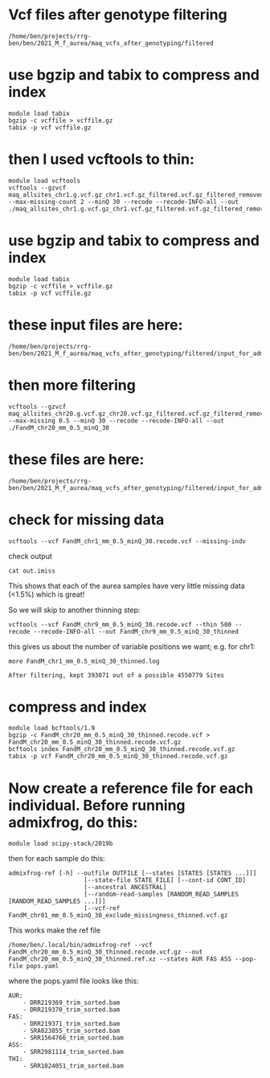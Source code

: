 # Vcf files after genotype filtering
```
/home/ben/projects/rrg-ben/ben/2021_M_f_aurea/maq_vcfs_after_genotyping/filtered
```
# use bgzip and tabix to compress and index
```
module load tabix
bgzip -c vcffile > vcffile.gz
tabix -p vcf vcffile.gz
```

# then I used vcftools to thin:
```
module load vcftools
vcftools --gzvcf maq_allsites_chr1.g.vcf.gz_chr1.vcf.gz_filtered.vcf.gz_filtered_removed.vcf.gz --max-missing-count 2 --minQ 30 --recode --recode-INFO-all --out ./maq_allsites_chr1.g.vcf.gz_chr1.vcf.gz_filtered.vcf.gz_filtered_removed.vcf.gz.recode_maxmissingcount_2.vcf
```
# use bgzip and tabix to compress and index
```
module load tabix
bgzip -c vcffile > vcffile.gz
tabix -p vcf vcffile.gz
```
# these input files are here:
```
/home/ben/projects/rrg-ben/ben/2021_M_f_aurea/maq_vcfs_after_genotyping/filtered/input_for_admixfrog
```

# then more filtering
```
vcftools --gzvcf maq_allsites_chr20.g.vcf.gz_chr20.vcf.gz_filtered.vcf.gz_filtered_removed.vcf.gz.recode_maxmissingcount_2.vcf.recode.vcf.gz --max-missing 0.5 --minQ 30 --recode --recode-INFO-all --out ./FandM_chr20_mm_0.5_minQ_30
```
# these files are here:
```
/home/ben/projects/rrg-ben/ben/2021_M_f_aurea/maq_vcfs_after_genotyping/filtered/input_for_admixfrog/final_input
```

# check for missing data
```
vcftools --vcf FandM_chr1_mm_0.5_minQ_30.recode.vcf --missing-indv
```
check output
```
cat out.imiss
```
This shows that each of the aurea samples have very little missing data (<1.5%) which is great!

So we will skip to another thinning step:
```
vcftools --vcf FandM_chr9_mm_0.5_minQ_30.recode.vcf --thin 500 --recode --recode-INFO-all --out FandM_chr9_mm_0.5_minQ_30_thinned
```
this gives us about the number of variable positions we want; e.g. for chr1:
```
more FandM_chr1_mm_0.5_minQ_30_thinned.log
```
```
After filtering, kept 393071 out of a possible 4550779 Sites
```

# compress and index
```
module load bcftools/1.9
bgzip -c FandM_chr20_mm_0.5_minQ_30_thinned.recode.vcf > FandM_chr20_mm_0.5_minQ_30_thinned.recode.vcf.gz
bcftools index FandM_chr20_mm_0.5_minQ_30_thinned.recode.vcf.gz
tabix -p vcf FandM_chr20_mm_0.5_minQ_30_thinned.recode.vcf.gz
```

# Now create a reference file for each individual. Before running admixfrog, do this:

```
module load scipy-stack/2019b
```

then for each sample do this:
```
admixfrog-ref [-h] --outfile OUTFILE [--states [STATES [STATES ...]]]
                     [--state-file STATE_FILE] [--cont-id CONT_ID]
                     [--ancestral ANCESTRAL]
                     [--random-read-samples [RANDOM_READ_SAMPLES [RANDOM_READ_SAMPLES ...]]]
                     [--vcf-ref FandM_chr01_mm_0.5_minQ_30_exclude_missingness_thinned.vcf.gz
```
This works make the ref file
```
/home/ben/.local/bin/admixfrog-ref --vcf FandM_chr20_mm_0.5_minQ_30_thinned.recode.vcf.gz --out FandM_chr20_mm_0.5_minQ_30_thinned.ref.xz --states AUR FAS ASS --pop-file pops.yaml 
```
where the pops.yaml file looks like this:
```
AUR:
    - DRR219369_trim_sorted.bam
    - DRR219370_trim_sorted.bam
FAS:
    - DRR219371_trim_sorted.bam
    - SRA023855_trim_sorted.bam
    - SRR1564766_trim_sorted.bam
ASS:
    - SRR2981114_trim_sorted.bam
THI:
    - SRR1024051_trim_sorted.bam
```
